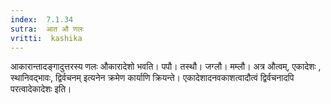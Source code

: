 ```yaml
---
index:  7.1.34
sutra:  आत औ णलः
vritti:  kashika 
---
```


आकारान्तादङ्गादुत्तरस्य णलः औकारादेशो भवति। पपौ। तस्थौ। जग्लौ। मम्लौ। अत्र औत्वम्, एकादेशः , स्थानिवद्भावः, द्विर्वचनम् इत्यनेन क्रमेण कार्याणि क्रियन्ते। एकादेशादनवकाशत्वादौत्वं द्विर्वचनादपि परत्वादेकादेशः इति।

